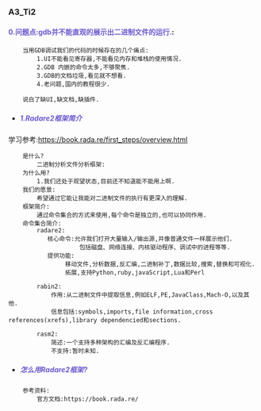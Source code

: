 ### A3_Ti2

#### <span style="color:SlateBlue ">0.问题点:gdb并不能直观的展示出二进制文件的运行.</span>:

```
    当用GDB调试我们的代码的时候存在的几个痛点:
        1.UI不能看见寄存器,不能看见内存和堆栈的使用情况.
        2.GDB 内嵌的命令太多,不够聚焦.
        3.GDB的文档垃圾,看见就不想看.
        4.老问题,国内的教程很少.
    
    说白了缺UI,缺文档,缺插件.
```

+ <h5 style="color: SlateBlue ">1.Radare2框架简介</h5>

学习参考:https://book.rada.re/first_steps/overview.html

```
    是什么?
        二进制分析文件分析框架:
    为什么用?
        1.我们还处于观望状态,目前还不知道能不能用上啊.
    我们的愿景:
        希望通过它能让我能对二进制文件的执行有更深入的理解.
    框架简介:
        通过命令集合的方式来使用,每个命令是独立的,也可以协同作用.
    命令集合简介:
        radare2:
           核心命令:允许我们打开大量输入/输出源,并像普通文件一样展示他们.
                    包括磁盘、网络连接、内核驱动程序、调试中的进程等等.
           提供功能:
                移动文件,分析数据,反汇编,二进制补丁,数据比较,搜索,替换和可视化.
                拓展,支持Python,ruby,javaScript,Lua和Perl
        
        rabin2:
            作用:从二进制文件中提取信息,例如ELF,PE,JavaClass,Mach-O,以及其他.
            信息包括:symbols,imports,file information,cross references(xrefs),library dependencied和sections.

        rasm2:
            简述:一个支持多种架构的汇编及反汇编程序.
            不支持:暂时未知.

```

+ <h5 style="color: SlateBlue ">怎么用Radare2框架?</h5>

```
    参考资料:
        官方文档:https://book.rada.re/

```
